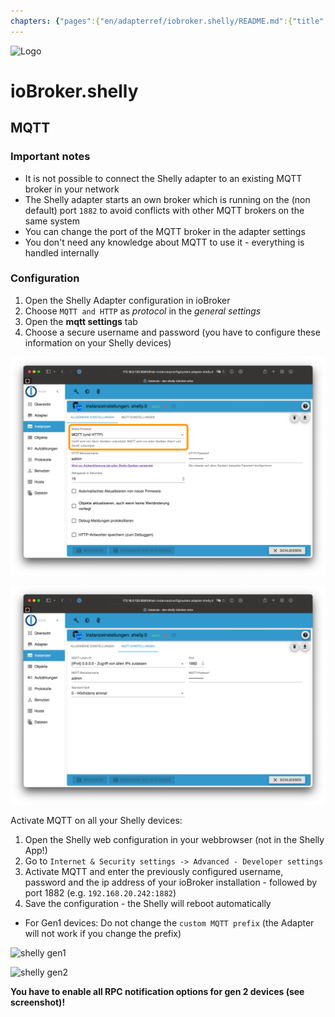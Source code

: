 ```yaml
---
chapters: {"pages":{"en/adapterref/iobroker.shelly/README.md":{"title":{"en":"ioBroker.shelly"},"content":"en/adapterref/iobroker.shelly/README.md"},"en/adapterref/iobroker.shelly/protocol-coap.md":{"title":{"en":"ioBroker.shelly"},"content":"en/adapterref/iobroker.shelly/protocol-coap.md"},"en/adapterref/iobroker.shelly/protocol-mqtt.md":{"title":{"en":"ioBroker.shelly"},"content":"en/adapterref/iobroker.shelly/protocol-mqtt.md"},"en/adapterref/iobroker.shelly/restricted-login.md":{"title":{"en":"ioBroker.shelly"},"content":"en/adapterref/iobroker.shelly/restricted-login.md"},"en/adapterref/iobroker.shelly/state-changes.md":{"title":{"en":"ioBroker.shelly"},"content":"en/adapterref/iobroker.shelly/state-changes.md"}}}
---
```

![Logo](../../admin/shelly.png)

# ioBroker.shelly

## MQTT

### Important notes

- It is not possible to connect the Shelly adapter to an existing MQTT broker in your network
- The Shelly adapter starts an own broker which is running on the (non default) port ``1882`` to avoid conflicts with other MQTT brokers on the same system
- You can change the port of the MQTT broker in the adapter settings
- You don't need any knowledge about MQTT to use it - everything is handled internally

### Configuration

1. Open the Shelly Adapter configuration in ioBroker
2. Choose ```MQTT and HTTP``` as *protocol* in the *general settings*
3. Open the **mqtt settings** tab
4. Choose a secure username and password (you have to configure these information on your Shelly devices)

![iobroker_general](./img/iobroker_general_mqtt.png)

![iobroker_mqtt](./img/iobroker_mqtt.png)

Activate MQTT on all your Shelly devices:

1. Open the Shelly web configuration in your webbrowser (not in the Shelly App!)
2. Go to ```Internet & Security settings -> Advanced - Developer settings```
3. Activate MQTT and enter the previously configured username, password and the ip address of your ioBroker installation - followed by port 1882 (e.g. ```192.168.20.242:1882```)
4. Save the configuration - the Shelly will reboot automatically

- For Gen1 devices: Do not change the ```custom MQTT prefix``` (the Adapter will not work if you change the prefix)

![shelly gen1](../shelly_mqtt-gen1.png)

![shelly gen2](../shelly_mqtt-gen2.png)

**You have to enable all RPC notification options for gen 2 devices (see screenshot)!**